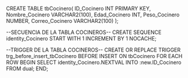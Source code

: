CREATE TABLE tbCocinero(
ID_Cocinero INT PRIMARY KEY,
Nombre_Cocinero VARCHAR2(100),
Edad_Cocinero INT,
Peso_Cocinero NUMBER,
Correo_Cocinero VARCHAR2(100)
);

--SECUENCIA DE LA TABLA COCINEROS--
CREATE SEQUENCE identity_Cocinero
START WITH 1
INCREMENT BY 1
NOCACHE;

--TRIGGER DE LA TABLA COCINEROS--
CREATE OR REPLACE TRIGGER trg_before_insert_tbCocinero
BEFORE INSERT ON tbCocinero
FOR EACH ROW
BEGIN
    SELECT identity_Cocinero.NEXTVAL INTO :new.ID_Cocinero FROM dual;
END;
